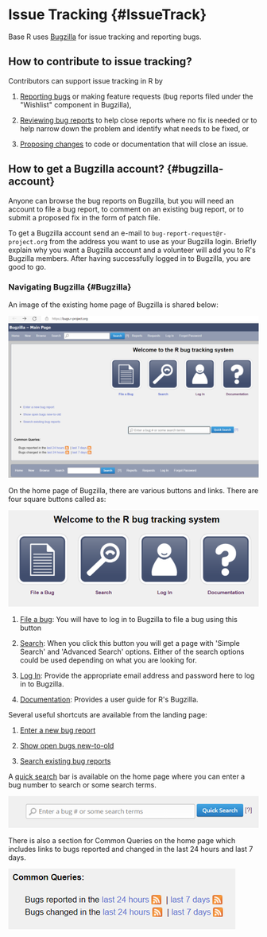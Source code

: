 # Issue Tracking {#IssueTrack}

Base R uses [Bugzilla](https://bugs.r-project.org/) for issue tracking and reporting bugs. 

## How to contribute to issue tracking?

Contributors can support issue tracking in R by

1. [Reporting bugs](https://contributor.r-project.org/rdevguide/ReportBugs.html) or making feature requests (bug reports filed under the "Wishlist" component in Bugzilla),

2. [Reviewing bug reports](https://contributor.r-project.org/rdevguide/ReviewBugs.html) to help close reports where no fix is needed or to help narrow down the problem and identify what needs to be fixed, or

3. [Proposing changes](https://contributor.r-project.org/rdevguide/FixBug.html#FixBug) to code or documentation that will close an issue. 

## How to get a Bugzilla account?  {#bugzilla-account}

Anyone can browse the bug reports on Bugzilla, but you will need an account to file a bug report, to comment on an existing bug report, or to submit a proposed fix in the form of patch file. 

To get a Bugzilla account send an e-mail to `bug-report-request@r-project.org` from the address you want to use as your Bugzilla login. Briefly explain why you want a Bugzilla account and a volunteer will add you to R's Bugzilla members. After having successfully logged in to Bugzilla, you are good to go.

### Navigating Bugzilla {#Bugzilla}


An image of the existing home page of Bugzilla is shared below:

![Screenshot of the existing home page of Bugzilla.](img/bugzilla.png)

On the home page of Bugzilla, there are various buttons and links. There are four square buttons called as:

![Screenshot of the four square buttons on the home page of Bugzilla.](img/squarebuttons.png)

1. [File a bug](https://bugs.r-project.org/enter_bug.cgi): You will have to log in to Bugzilla to file a bug using this button

2. [Search](https://bugs.r-project.org/query.cgi): When you click this button you will get a page with 'Simple Search' and 'Advanced Search' options. Either of the search options could be used depending on what you are looking for.

3. [Log In](https://bugs.r-project.org/?GoAheadAndLogIn=1): Provide the appropriate email address and password here to log in to Bugzilla.

4. [Documentation](https://bugzilla.readthedocs.io/en/latest/using/index.html): Provides a user guide for R\'s Bugzilla.

Several useful shortcuts are available from the landing page:

1. [Enter a new bug report](https://bugs.r-project.org/enter_bug.cgi)

2. [Show open bugs new-to-old](https://bugs.r-project.org/buglist.cgi?bug_file_loc_type=allwordssubstr&bug_status=NEW&bug_status=ASSIGNED&bug_status=CONFIRMED&bug_status=REOPENED&bug_status=UNCONFIRMED&bugidtype=include&chfieldto=Now&cmdtype=doit&emailassigned_to1=1&emailassigned_to2=1&emailcc2=1&emailreporter2=1&emailtype1=substring&emailtype2=substring&field0-0-0=noop&long_desc_type=substring&order=bugs.delta_ts%20desc&query_format=advanced&short_desc_type=allwordssubstr&type0-0-0=noop)

3. [Search existing bug reports](https://bugs.r-project.org/query.cgi)

A [quick search](https://bugs.r-project.org/page.cgi?id=quicksearch.html) bar is available on the home page where you can enter a bug number to search or some search terms.

![Screenshot of the quick search bar on the home page of Bugzilla.](img/quicksearch.png)

There is also a section for Common Queries on the home page which includes links to bugs reported and changed in the last 24 hours and last 7 days.

![Screenshot of the Common Queries section on the home page of Bugzilla.](img/commonquery.png)
